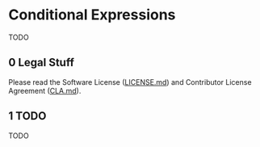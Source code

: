 # Conditional Expressions

TODO

## 0 Legal Stuff

Please read the Software License ([LICENSE.md](../LICENSE.md)) and Contributor License Agreement ([CLA.md](../CLA.md)).

## 1 TODO

TODO
